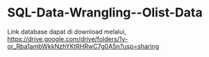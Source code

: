 # SQL-Data-Wrangling--Olist-Data
Link database dapat di download melalui, https://drive.google.com/drive/folders/1y-or_Rba1ambWkkNzhYKtRHRwC7g0A5n?usp=sharing
